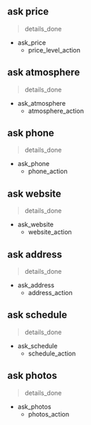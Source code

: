## ask price
> details_done
* ask_price
    - price_level_action

## ask atmosphere
> details_done
* ask_atmosphere
    - atmosphere_action

## ask phone
> details_done
* ask_phone
    - phone_action

## ask website
> details_done
* ask_website
    - website_action

## ask address
> details_done
* ask_address
    - address_action

## ask schedule
> details_done
* ask_schedule
    - schedule_action

## ask photos
> details_done
* ask_photos
    - photos_action
